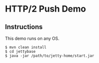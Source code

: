 # HTTP/2 Push Demo

## Instructions

This demo runs on any OS.

``` shell
$ mvn clean install
$ cd jettybase
$ java -jar /path/to/jetty-home/start.jar
```
